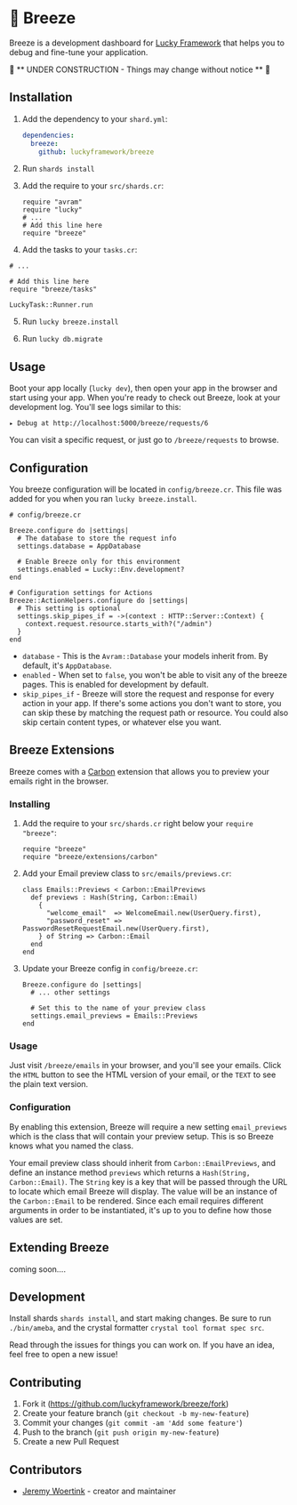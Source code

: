 # 💨 Breeze

Breeze is a development dashboard for [Lucky Framework](https://luckyframework.org/) that helps you to debug and fine-tune your application.

🚧 ** UNDER CONSTRUCTION - Things may change without notice ** 🚧

## Installation

1. Add the dependency to your `shard.yml`:

   ```yaml
   dependencies:
     breeze:
       github: luckyframework/breeze
   ```

2. Run `shards install`
3. Add the require to your `src/shards.cr`:

   ```crystal
   require "avram"
   require "lucky"
   # ...
   # Add this line here
   require "breeze"
   ```

4. Add the tasks to your `tasks.cr`:

  ```crystal
  # ...

  # Add this line here
  require "breeze/tasks"

  LuckyTask::Runner.run
  ```

5. Run `lucky breeze.install`

6. Run `lucky db.migrate`

## Usage

Boot your app locally (`lucky dev`), then open your app in the browser and start using your app.
When you're ready to check out Breeze, look at your development log. You'll see logs similar to this:

```
▸ Debug at http://localhost:5000/breeze/requests/6
```

You can visit a specific request, or just go to `/breeze/requests` to browse.

## Configuration

You breeze configuration will be located in `config/breeze.cr`. This file was added for you when you ran `lucky breeze.install`.

```crystal
# config/breeze.cr

Breeze.configure do |settings|
  # The database to store the request info
  settings.database = AppDatabase

  # Enable Breeze only for this environment
  settings.enabled = Lucky::Env.development?
end

# Configuration settings for Actions
Breeze::ActionHelpers.configure do |settings|
  # This setting is optional
  settings.skip_pipes_if = ->(context : HTTP::Server::Context) {
    context.request.resource.starts_with?("/admin")
  }
end
```

* `database` - This is the `Avram::Database` your models inherit from. By default, it's `AppDatabase`.
* `enabled` - When set to `false`, you won't be able to visit any of the breeze pages. This is enabled for development by default.
* `skip_pipes_if` - Breeze will store the request and response for every action in your app. If there's some actions you don't want to store, you can skip these by matching the request path or resource. You could also skip certain content types, or whatever else you want.

## Breeze Extensions

Breeze comes with a [Carbon](https://github.com/luckyframework/carbon) extension that allows you to preview your emails right in the browser.

### Installing

1. Add the require to your `src/shards.cr` right below your `require "breeze"`:

    ```crystal
   require "breeze"
   require "breeze/extensions/carbon"
   ```

2. Add your Email preview class to `src/emails/previews.cr`:

   ```crystal
   class Emails::Previews < Carbon::EmailPreviews
     def previews : Hash(String, Carbon::Email)
       {
         "welcome_email"  => WelcomeEmail.new(UserQuery.first),
         "password_reset" => PasswordResetRequestEmail.new(UserQuery.first),
       } of String => Carbon::Email
     end
   end
   ```

3. Update your Breeze config in `config/breeze.cr`:

   ```crystal
   Breeze.configure do |settings|
     # ... other settings
     
     # Set this to the name of your preview class
     settings.email_previews = Emails::Previews
   end
   ```
   
### Usage

Just visit `/breeze/emails` in your browser, and you'll see your emails. Click the `HTML` button to see the HTML version of your email, or the `TEXT` to see the plain text version.

### Configuration

By enabling this extension, Breeze will require a new setting `email_previews` which is the class that will contain your preview setup. This is so Breeze knows what you named the class.

Your email preview class should inherit from `Carbon::EmailPreviews`, and define an instance method `previews` which returns a `Hash(String, Carbon::Email)`. The `String` key is a key that will be passed through the URL to locate which email Breeze will display. The value will be an instance of the `Carbon::Email` to be rendered. Since each email requires different arguments in order to be instantiated, it's up to you to define how those values are set.

## Extending Breeze

coming soon....


## Development

Install shards `shards install`, and start making changes. Be sure to run `./bin/ameba`, and the crystal formatter `crystal tool format spec src`.

Read through the issues for things you can work on. If you have an idea, feel free to open a new issue!

## Contributing

1. Fork it (<https://github.com/luckyframework/breeze/fork>)
2. Create your feature branch (`git checkout -b my-new-feature`)
3. Commit your changes (`git commit -am 'Add some feature'`)
4. Push to the branch (`git push origin my-new-feature`)
5. Create a new Pull Request

## Contributors

- [Jeremy Woertink](https://github.com/jwoertink) - creator and maintainer
